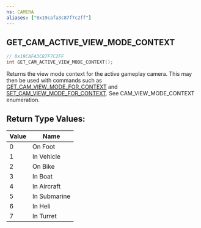 ```yaml
---
ns: CAMERA
aliases: ["0x19cafa3c87f7c2ff"]
---
```

## GET_CAM_ACTIVE_VIEW_MODE_CONTEXT

```c
// 0x19CAFA3C87F7C2FF
int GET_CAM_ACTIVE_VIEW_MODE_CONTEXT();
```

Returns the view mode context for the active gameplay camera. This may then be used with commands such as [GET_CAM_VIEW_MODE_FOR_CONTEXT](#_0xEE778F8C7E1142E2) and [SET_CAM_VIEW_MODE_FOR_CONTEXT](#_0x2A2173E46DAECD12). See CAM_VIEW_MODE_CONTEXT enumeration.

## Return Type Values:
| Value | Name |
| --- | --- |
| 0 | On Foot |
| 1 | In Vehicle |
| 2 | On Bike |
| 3 | In Boat |
| 4 | In Aircraft |
| 5 | In Submarine |
| 6 | In Heli |
| 7 | In Turret |

